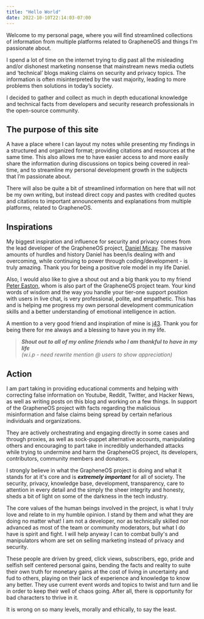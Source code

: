 ```yaml
---
title: "Hello World"
date: 2022-10-10T22:14:03-07:00
---
```


Welcome to my personal page, where you will find streamlined collections of information from multiple platforms related to GrapheneOS and things I'm passionate about.

I spend a lot of time on the internet trying to dig past all the misleading and/or dishonest marketing nonsense that mainstream news media outlets and ‘technical’ blogs making claims on security and privacy topics. The information is often misinterpreted by the vast majority, leading to more problems then solutions in today’s society.

I decided to gather and collect as much in depth educational knowledge and technical facts from developers and security research professionals in the open-source community.

## The purpose of this site

A have a place where I can layout my notes while presenting my findings in a structured and organized format; providing citations and resources at the same time. This also allows me to have easier access to and more easily share the information during discussions on topics being covered in real-time, and to streamline my personal development growth in the subjects that I’m passionate about.

There will also be quite a bit of streamlined information on here that will not be my own writing, but instead direct copy and pastes with credited quotes and citations to important announcements and explanations from multiple platforms, related to GrapheneOS.

## Inspirations

My biggest inspiration and influence for security and privacy comes from the lead developer of the GrapheneOS project, [Daniel Micay](https://daniel.micay.dev). The massive amounts of hurdles and history Daniel has been/is dealing with and overcoming, while continuing to power through coding/development - is truly amazing. Thank you for being a positive role model in my life Daniel.

Also, I would also like to give a shout out and a big thank you to my friend [Peter Easton](https://github.com/Peter-Easton/), whom is also part of the GrapheneOS project team. Your kind words of wisdom and the way you handle your tier-one support position with users in live chat, is very professional, polite, and empathetic. This has and is helping me progress my own personal development communication skills and a better understanding of emotional intelligence in action.

A mention to a very good friend and inspiration of mine is [j43](https://github.com/j43cz/). Thank you for being there for me always and a blessing to have you in my life.

> _**Shout out to all of my online friends who I am thankful to have in my life**_  
*(w.i.p - need rewrite mention @ users to show appreciation)*

## Action

I am part taking in providing educational comments and helping with correcting false information on Youtube, Reddit, Twitter, and Hacker News, as well as writing posts on this blog and working on a few things.  In support of the GrapheneOS project with facts regarding the malicious misinformation and false claims being spread by certain nefarious individuals and organizations.

They are actively orchestrating and engaging directly in some cases and through proxies, as well as sock-puppet alternative accounts, manipulating others and encouraging to part take in incredibly underhanded attacks while trying to undermine and harm the GrapheneOS project, its developers, contributors, community members and donators.

I strongly believe in what the GrapheneOS project is doing and what it stands for at it's core and is _**extremely important**_ for all of society. The security, privacy, knowledge base, development, transparency, care to attention in every detail and the simply the sheer integrity and honesty, sheds a bit of light on some of the darkness in the tech industry.

The core values of the human beings involved in the project, is what I truly love and relate to in my humble opinion. I stand by them and what they are doing no matter what! I am not a developer, nor as technically skilled nor advanced as most of the team or community moderators, but what I do have is spirit and fight. I will help anyway I can to combat bully's and manipulators whom are set on selling marketing instead of privacy and security. 

These people are driven by greed, click views, subscribers, ego, pride and selfish self centered personal gains, bending the facts and reality to suite their own truth for monetary gains at the cost of living in uncertainty and fud to others, playing on their lack of experience and knowledge to know any better. They use current event words and topics to twist and turn and lie in order to keep their well of chaos going. After all, there is opportunity for bad characters to thrive in it. 

It is wrong on so many levels, morally and ethically, to say the least.


